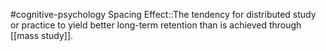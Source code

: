 #cognitive-psychology 
Spacing Effect::The tendency for distributed study or practice to yield better long-term retention  than is achieved through [[mass study]].
<!--SR:!2024-04-09,2,230-->